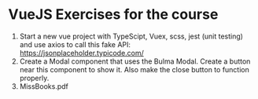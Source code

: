 # VueJS Exercises for the course
1. Start a new vue project with TypeScipt, Vuex, scss, jest (unit testing) and use axios to call this fake API: https://jsonplaceholder.typicode.com/
2. Create a Modal component that uses the Bulma Modal. Create a button near this component to show it. Also make the close button to function properly.
3. MissBooks.pdf
